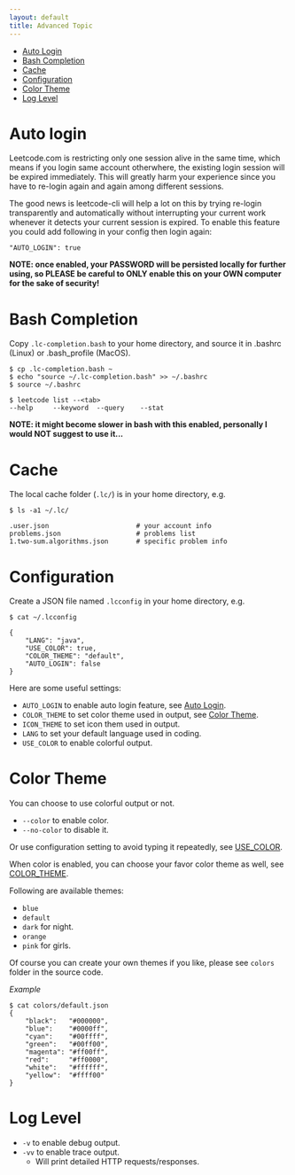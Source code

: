 ```yaml
---
layout: default
title: Advanced Topic
---
```


* [Auto Login](#auto-login)
* [Bash Completion](#bash-completion)
* [Cache](#cache)
* [Configuration](#configuration)
* [Color Theme](#color-theme)
* [Log Level](#log-level)

# Auto login

Leetcode.com is restricting only one session alive in the same time, which means if you login same account otherwhere, the existing login session will be expired immediately. This will greatly harm your experience since you have to re-login again and again among different sessions.

The good news is leetcode-cli will help a lot on this by trying re-login transparently and automatically without interrupting your current work whenever it detects your current session is expired. To enable this feature you could add following in your config then login again:

	"AUTO_LOGIN": true

**NOTE: once enabled, your PASSWORD will be persisted locally for further using, so PLEASE be careful to ONLY enable this on your OWN computer for the sake of security!**

# Bash Completion

Copy `.lc-completion.bash` to your home directory, and source it in .bashrc (Linux) or .bash_profile (MacOS).

	$ cp .lc-completion.bash ~
	$ echo "source ~/.lc-completion.bash" >> ~/.bashrc
	$ source ~/.bashrc

	$ leetcode list --<tab>
	--help     --keyword  --query    --stat

**NOTE: it might become slower in bash with this enabled, personally I would NOT suggest to use it...**

# Cache

The local cache folder (`.lc/`) is in your home directory, e.g.

	$ ls -a1 ~/.lc/

	.user.json                      # your account info
	problems.json                   # problems list
	1.two-sum.algorithms.json       # specific problem info

# Configuration

Create a JSON file named `.lcconfig` in your home directory, e.g.

	$ cat ~/.lcconfig

	{
		"LANG": "java",
		"USE_COLOR": true,
		"COLOR_THEME": "default",
		"AUTO_LOGIN": false
	}

Here are some useful settings:

* `AUTO_LOGIN` to enable auto login feature, see [Auto Login](#auto-login).
* `COLOR_THEME` to set color theme used in output, see [Color Theme](#color-theme).
* `ICON_THEME` to set icon them used in output.
* `LANG` to set your default language used in coding.
* `USE_COLOR` to enable colorful output.

# Color Theme

You can choose to use colorful output or not.

* `--color` to enable color.
* `--no-color` to disable it.

Or use configuration setting to avoid typing it repeatedly, see [USE_COLOR](#configuration).

When color is enabled, you can choose your favor color theme as well, see [COLOR_THEME](#configuration).

Following are available themes:

* `blue`
* `default`
* `dark` for night.
* `orange`
* `pink` for girls.

Of course you can create your own themes if you like, please see `colors` folder in the source code.

*Example*

	$ cat colors/default.json
    {
        "black":   "#000000",
        "blue":    "#0000ff",
        "cyan":    "#00ffff",
        "green":   "#00ff00",
        "magenta": "#ff00ff",
        "red":     "#ff0000",
        "white":   "#ffffff",
        "yellow":  "#ffff00"
    }

# Log Level

* `-v` to enable debug output.
* `-vv` to enable trace output.
	* Will print detailed HTTP requests/responses.
